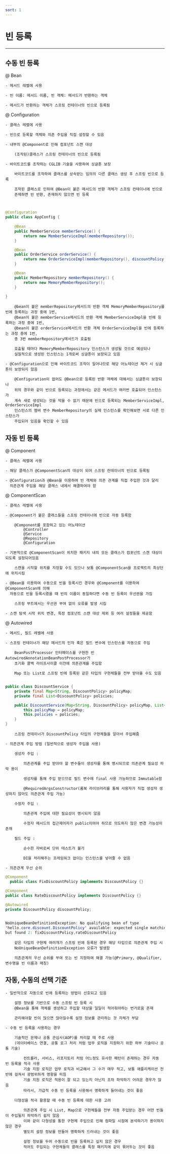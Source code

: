 ```yaml
---
sort: 1
---
```


# 빈 등록

---

## 수동 빈 등록

@ Bean

    - 메서드 레벨에 사용

    - 빈 이름: 메서드 이름, 빈 객체: 메서드가 반환하는 객체

    - 메서드가 반환하는 객체가 스프링 컨테이너의 빈으로 등록됨

@ Configuration  

    - 클래스 레벨에 사용

    - 빈으로 등록할 객체와 의존 주입을 직접 설정할 수 있음

    - 내부의 @Component로 인해 컴포넌트 스캔 대상

        (조작된)클래스가 스프링 컨테이너의 빈으로 등록됨

    - 바이트코드를 조작하는 CGLIB 기술을 사용하여 싱글톤 보장

        바이트코드를 조작하여 클래스를 상속받는 임의의 다른 클래스 생성 후 스프링 빈으로 등록

        조작된 클래스로 인하여 @Bean이 붙은 메서드의 반환 객체가 스프링 컨테이너에 빈으로 
        존재하면 빈 반환, 존재하지 않으면 빈 등록

```java


@Configuration
public class AppConfig {
    
    @Bean
    public MemberService memberService() {
        return new MemberServiceImpl(memberRepository());
    }

    @Bean
    public OrderService orderService() {
        return new OrderServiceImpl(memberRepository(), discountPolicy());
    }

    @Bean
    public MemberRepository memberRepository() {
        return new MemoryMemberRepository();
    }
    
}
```

        @bean이 붙은 memberRepository메서드의 반환 객체 MemoryMemberRepository를 빈에 등록하는 과정 중에 1번,
        @bean이 붙은 memberService메서드의 반환 객체 MemberServiceImpl을 빈에 등록하는 과정 중에 1번,
        @bean이 붙은 orderService메서드의 반환 객체 OrderServiceImpl을 빈에 등록하는 과정 중에 1번,
        총 3번 memberRepository메서드가 호출됨
    
        호출될 때마다 MemoryMemberRepository 인스턴스가 생성될 것으로 예상되나 
        실질적으로 생성된 인스턴스는 1개로써 싱글톤이 보장되고 있음
    
    - @Configuration으로 인해 바이트코드 조작이 일어나므로 해당 어노테이션 제거 시 싱글톤이 보장되지 않음

        @Configuration이 없어도 @Bean으로 등록된 반환 객체에 대해서는 싱글톤이 보장되나
        위의 경우와 같이 빈으로 등록되는 과정에서는 같은 메서드가 여러번 호출되어 인스턴스가
        계속 새로 생성되는 것을 막을 수 없기 때문에 빈으로 등록되는 MemberServiceImpl, OrderServiceImpl
        인스턴스의 멤버 변수 MemberRepository의 실제 인스턴스를 확인해보면 서로 다른 인스턴스가
        주입되어 있음을 확인할 수 있음

## 자동 빈 등록

@ Component

    - 클래스 레벨에 사용

    - 해당 클래스가 @ComponentScan의 대상이 되어 스프링 컨테이너의 빈으로 등록됨

    - @Configuration과 @Bean을 이용하여 빈 객체와 의존 관계를 직접 주입한 것과 달리
      의존관계 주입을 해당 클래스 내에서 해결하여야 함

@ ComponentScan

    - 클래스 레벨에 사용

    - @Component가 붙은 클래스들을 스프링 컨테이너에 빈으로 자동 등록함

        @Component를 포함하고 있는 어노테이션
            @Controller
            @Service
            @Repository
            @Configuration

    - 기본적으로 @ComponentScan이 위치한 패키지 내의 모든 클래스가 컴포넌트 스캔 대상이 되도록 설정되어있음

        스캔을 시작할 위치를 지정할 수도 있으나 보통 @ComponentScan을 프로젝트의 최상단에 위치시킴

    - @Bean을 이용하여 수동으로 빈을 등록시킨 경우와 @Component를 이용하여 @ComponentScan에 의해
      자동으로 빈을 등록시켰을 때 빈의 이름이 동일하다면 수동 빈 등록이 우선권을 가짐
    
        스프링 부트에서는 우선권 부여 없이 오류를 발생 시킴

    - 스캔 탐색 시작 위치 변경, 특정 컴포넌트 스캔 대상 제외 등 여러 설정들을 제공함 

@ Autowired

    - 메서드, 필드 레벨에 사용
    
    - 스프링 컨테이너가 해당 메서드의 인자 혹은 필드 변수에 인스턴스를 자동으로 주입

        BeanPostProcessor 인터페이스를 구현한 빈 AutowiredAnnotationBeanPostProcessor가
        초기화 콜백 라이프사이클 이전에 의존관계를 주입함
    
        Map 또는 List로 스프링 빈에 등록된 같은 타입의 구현체들을 전부 받아올 수도 있음

```java

public class DiscountService {
    private final Map<String, DiscountPolicy> policyMap;
    private final List<DiscountPolicy> policies;

    public DiscountService(Map<String, DiscountPolicy> policyMap, List<DiscountPolicy> policies) {
        this.policyMap = policyMap;
        this.policies = policies;
    }    
}
```

        스프링 컨테이너가 DiscountPolicy 타입의 구현체들을 알아서 주입해줌

    - 의존관계 주입 방법 (일반적으로 생성자 주입을 사용)
    
        생성자 주입 :

            의존관계를 주입 받아야 할 변수들이 생성자를 통해 명시되므로 의존관계 필요성 파악 용이

            생성자를 통해 주입 받으므로 필드 변수에 final 사용 가능하므로 Immutable함

            @RequiredArgsConstructor(롬복 라이브러리를 통해 사용자가 직접 생성자 생성하지 않아도 의존관계 주입 가능)
        
        수정자 주입 :

            의존관계 주입에 대한 필요성이 명시되지 않음

            수정자 메서드의 접근제어자가 public이어야 하므로 의도하지 않은 변경 가능성이 존재

        필드 주입 :

            순수한 자바로써 단위 테스트가 불가

            DI을 처리해주는 프레임워크 없이는 인스턴스를 넣어줄 수 없음

    - 의존관계 우선 순위

```java
@Component
  public class FixDiscountPolicy implements DiscountPolicy {}

@Component
public class RateDiscountPolicy implements DiscountPolicy {}
    
@Autowired
private DiscountPolicy discountPolicy;


NoUniqueBeanDefinitionException: No qualifying bean of type
'hello.core.discount.DiscountPolicy' available: expected single matching bean
but found 2: fixDiscountPolicy,rateDiscountPolicy
```

        같은 타입의 구현체 여러개가 스프링 빈에 등록된 경우 해당 타입으로 의존관계 주입 시 
        NoUniqueBeanDefinitionException 오류가 발생함

        의존관계의 우선 순위를 부여 또는 빈 지정하여 해결 가능(@Primary, @Qualifier, 변수명을 빈 이름과 매칭)

## 자동, 수동의 선택 기준

    - 일반적으로 자동으로 빈에 등록하는 방법이 선호되고 있음

        설정 정보를 기반으로 수동 스프링 빈 등록 시 
        @Bean을 통해 객체를 생성하고 주입할 대상을 일일이 적어줘야하는 번거로움 존재

        관리해야할 빈이 많으면 많아질수록 설정 정보를 관리하는 것 자체가 부담

    - 수동 빈 등록을 사용하는 경우

        기술적인 문제나 공통 관심사(AOP)를 처리할 때 주로 사용
        (데이터베이스 연결, 공통 로그 처리 처럼 업무 로직을 지원하기 위한 하부 기술이나 공통 기술)

            컨트롤러, 서비스, 리포지토리 처럼 어느정도 유사한 패턴이 존재하는 경우 자동 빈 등록을 적극 사용
            기술 지원 로직은 업무 로직과 비교해서 그 수가 매우 적고, 보통 애플리케이션 전반에 걸쳐서 광범위하게 영향을 미침 
            기술 지원 로직은 적용이 잘 되고 있는지 아닌지 조차 파악하기 어려운 경우가 많음
            따라서, 가급적 수동 빈 등록을 사용해서 명확하게 들어내는 것이 좋음

        다형성을 적극 활용할 때 수동 빈 등록에 대한 사용 고려

            의존관계 주입 시 List, Map으로 구현체들을 전부 자동 주입받는 경우 어떤 빈들이 주입될지 파악하기 쉽지 않음
            이와 같이 다형성을 통한 구현체 주입으로 인해 컴파일 시점에 분석하기가 용이하지 않은 경우
            별도의 설정 정보를 만들어 명확하게 드러내는 것이 좋음
            
            설정 정보를 두어 수동으로 빈을 등록하고 싶지 않은 경우
            적어도 주입되는 구현체들의 클래스를 특정 패키지에 같이 묶어두는 것이 좋음
            
    

    
    

